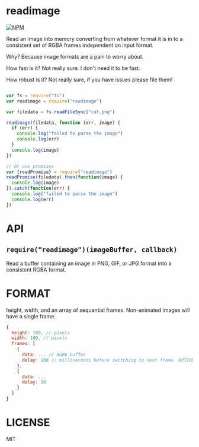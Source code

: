 readimage
=====

[![NPM](https://nodei.co/npm/readimage.png)](https://nodei.co/npm/readimage/)

Read an image into memory converting from whatever format it is in to a consistent set of RGBA frames independent on input format.

Why? Because image formats are a pain to worry about.

How fast is it? Not really sure. I don't need it to be fast.

How robust is it? Not really sure, if you have issues please file them!


```javascript

var fs = require("fs")
var readimage = require("readimage")

var filedata = fs.readFileSync("cat.png")

readimage(filedata, function (err, image) {
  if (err) {
    console.log("failed to parse the image")
    console.log(err)
  }
  console.log(image)
})

// Or use promises
var {readPromise} = require("readimage")
readPromise(filedata).then(function(image) {
  console.log(image)
}).catch(function(err) {
  console.log("failed to parse the image")
  console.log(err)
})

```

API
===

`require("readimage")(imageBuffer, callback)`
---

Read a buffer containing an image in PNG, GIF, or JPG format into a consistent RGBA format.

FORMAT
===

height, width, and an array of sequential frames. Non-animated images will have a single frame.

```js
{
  height: 100, // pixels
  width: 100, // pixels
  frames: [
    {
      data: ... // RGBA buffer
      delay: 100 // milliseconds before switching to next frame. OPTIONAL
    },
    {
      data: ...
      delay: 10
    }
  ]
}
```

LICENSE
=======

MIT
